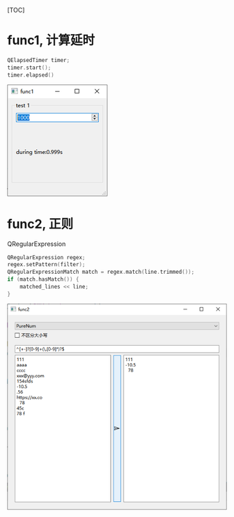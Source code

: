 [TOC]

#  func1, 计算延时

```c++
QElapsedTimer timer;
timer.start();
timer.elapsed()
```

![image-20250529113054377](readMe.assets/image-20250529113054377.png)

#  func2, 正则

QRegularExpression

```c++
QRegularExpression regex;
regex.setPattern(filter);
QRegularExpressionMatch match = regex.match(line.trimmed());
if (match.hasMatch()) {
    matched_lines << line;
}
```



![image-20250529112906581](readMe.assets/image-20250529112906581.png)

